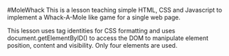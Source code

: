 #MoleWhack
This is a lesson teaching simple HTML, CSS and Javascript to implement a Whack-A-Mole like game for a single web page.

This lesson uses tag identities for CSS formatting and uses document.getElementByID() to access the DOM to manipulate element position, content and visibility. Only four elements are used.